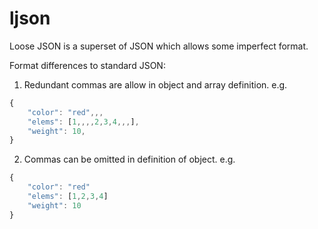 ljson
========

Loose JSON is a superset of JSON which allows some imperfect format.

Format differences to standard JSON:

1) Redundant commas are allow in object and array definition. e.g.

```javascript
{
    "color": "red",,,
    "elems": [1,,,,2,3,4,,,],
    "weight": 10,
}
```

2) Commas can be omitted in definition of object. e.g.

```javascript
{
    "color": "red"
    "elems": [1,2,3,4]
    "weight": 10
}
```
